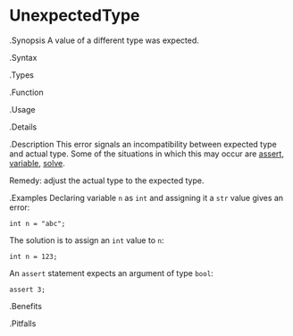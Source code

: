 # UnexpectedType

.Synopsis
A value of a different type was expected.

.Syntax

.Types

.Function
       
.Usage

.Details

.Description
This error signals an incompatibility between expected type and actual type.
Some of the situations in which this may occur are
[assert]((Rascal:Statements-Assert)), [variable]((Rascal:Declarations-Variable)),
[solve]((Rascal:Statements-Solve)).

Remedy: adjust the actual type to the expected type.

.Examples
Declaring variable `n` as `int` and assigning it a `str` value gives an error:
```rascal-shell,error
int n = "abc";
```
The solution is to assign an `int` value to `n`:
```rascal-shell
int n = 123;
```
An `assert` statement expects an argument of type `bool`:
```rascal-shell,error
assert 3;
```

.Benefits

.Pitfalls

